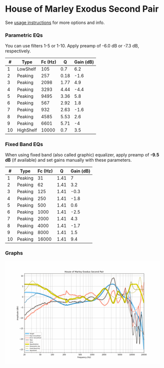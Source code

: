 # House of Marley Exodus Second Pair
See [usage instructions](https://github.com/jaakkopasanen/AutoEq#usage) for more options and info.

### Parametric EQs
You can use filters 1-5 or 1-10. Apply preamp of -6.0 dB or -7.3 dB, respectively.

|   # | Type      |   Fc (Hz) |    Q |   Gain (dB) |
|-----|-----------|-----------|------|-------------|
|   1 | LowShelf  |       105 | 0.7  |         6.2 |
|   2 | Peaking   |       257 | 0.18 |        -1.6 |
|   3 | Peaking   |      2098 | 1.77 |         4.9 |
|   4 | Peaking   |      3293 | 4.44 |        -4.4 |
|   5 | Peaking   |      9495 | 3.36 |         5.8 |
|   6 | Peaking   |       567 | 2.92 |         1.8 |
|   7 | Peaking   |       932 | 2.63 |        -1.6 |
|   8 | Peaking   |      4585 | 5.53 |         2.6 |
|   9 | Peaking   |      6601 | 5.71 |        -4   |
|  10 | HighShelf |     10000 | 0.7  |         3.5 |

### Fixed Band EQs
When using fixed band (also called graphic) equalizer, apply preamp of **-9.5 dB** (if available) and set gains manually with these parameters.

|   # | Type    |   Fc (Hz) |    Q |   Gain (dB) |
|-----|---------|-----------|------|-------------|
|   1 | Peaking |        31 | 1.41 |         7   |
|   2 | Peaking |        62 | 1.41 |         3.2 |
|   3 | Peaking |       125 | 1.41 |        -0.3 |
|   4 | Peaking |       250 | 1.41 |        -1.8 |
|   5 | Peaking |       500 | 1.41 |         0.6 |
|   6 | Peaking |      1000 | 1.41 |        -2.5 |
|   7 | Peaking |      2000 | 1.41 |         4.3 |
|   8 | Peaking |      4000 | 1.41 |        -1.7 |
|   9 | Peaking |      8000 | 1.41 |         1.5 |
|  10 | Peaking |     16000 | 1.41 |         9.4 |

### Graphs
![](./House%20of%20Marley%20Exodus%20Second%20Pair.png)
